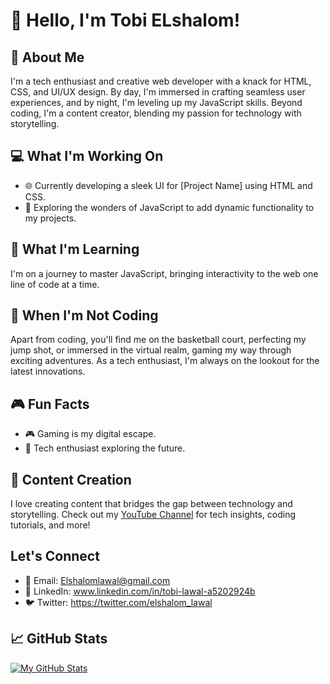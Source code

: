 # 👋 Hello, I'm Tobi ELshalom!

## 🚀 About Me

I'm a tech enthusiast and creative web developer with a knack for HTML, CSS, and UI/UX design. By day, I'm immersed in crafting seamless user experiences, and by night, I'm leveling up my JavaScript skills. Beyond coding, I'm a content creator, blending my passion for technology with storytelling.

## 💻 What I'm Working On

- 🌐 Currently developing a sleek UI for [Project Name] using HTML and CSS.
- 🚀 Exploring the wonders of JavaScript to add dynamic functionality to my projects.

## 🌱 What I'm Learning

I'm on a journey to master JavaScript, bringing interactivity to the web one line of code at a time.

## 🏀 When I'm Not Coding

Apart from coding, you'll find me on the basketball court, perfecting my jump shot, or immersed in the virtual realm, gaming my way through exciting adventures. As a tech enthusiast, I'm always on the lookout for the latest innovations.

## 🎮 Fun Facts

- 🎮 Gaming is my digital escape.
- 🚀 Tech enthusiast exploring the future.

## 🎥 Content Creation

I love creating content that bridges the gap between technology and storytelling. Check out my [YouTube Channel](link-to-your-channel) for tech insights, coding tutorials, and more!

## Let's Connect

- 📧 Email: Elshalomlawal@gmail.com
- 💼 LinkedIn: www.linkedin.com/in/tobi-lawal-a5202924b
- 🐦 Twitter: https://twitter.com/elshalom_lawal

## 📈 GitHub Stats

[![My GitHub Stats](https://github-readme-stats.vercel.app/api?username=menace250ciety&show_icons=true&theme=radical)](https://github.com/menace350ciety)

<!-- Optional: Add additional sections or customize based on your preferences -->
